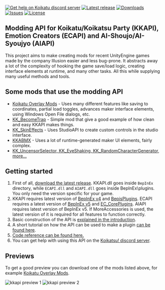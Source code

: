[![Get help on Koikatu discord server](https://img.shields.io/badge/help-discord-brightgreen.svg)](https://discord.gg/urDt8CK)
[![Latest release](https://img.shields.io/github/release/ManlyMarco/KKAPI.svg?style=flat)](https://github.com/ManlyMarco/KKAPI/releases)
[![Downloads](https://img.shields.io/github/downloads/ManlyMarco/KKAPI/total.svg?style=flat)](https://github.com/ManlyMarco/KKAPI/releases)
[![Issues](https://img.shields.io/github/issues/ManlyMarco/KKAPI.svg?style=flat)](https://github.com/ManlyMarco/KKAPI/issues)
[![License](https://img.shields.io/github/license/ManlyMarco/KKAPI.svg?style=flat)](https://github.com/ManlyMarco/KKAPI/blob/master/LICENSE)
## Modding API for Koikatu/Koikatsu Party (KKAPI), Emotion Creators (ECAPI) and AI-Shoujo/AI-Syoujyo (AIAPI)
This project aims to make creating mods for recent UnityEngine games made by the company Illusion easier and less bug-prone. It abstracts away a lot of the complexity of hooking the game save/load logic, creating interface elements at runtime, and many other tasks. All this while supplying many useful methods and tools.

## Some mods that use the modding API
* [Koikatu Overlay Mods](https://github.com/ManlyMarco/Koikatu-Overlay-Mods) - Uses many different features like saving to coordinates, partial load toggles, advances maker interface elements, using Windows Open File dialogs, etc.
* [KK_BecomeTrap](https://github.com/ManlyMarco/KK_BecomeTrap) - Simple mod that give a good example of how clean and easy KKAPI makes things.
* [KK_SkinEffects](https://github.com/ManlyMarco/KK_SkinEffects) - Uses StudioAPI to create custom controls in the studio interface.
* [KKABMX](https://github.com/ManlyMarco/KKABMX) - Uses a lot of runtime-generated maker UI elements, fairly complex.
* [KK_UncensorSelector, KK_EyeShaking, KK_RandomCharacterGenerator, more...](https://github.com/DeathWeasel1337/KK_Plugins)

## Getting started
1. First of all, [download the latest release](https://github.com/ManlyMarco/KKAPI/releases). KKAPI.dll goes inside `BepInEx` directory, while `ECAPI.dll` and `AIAPI.dll` goes inside BepInEx\plugins. You only need the version specific for your game.
2. KKAPI requires latest version of [BepInEx v4](https://github.com/BepInEx/BepInEx) and [BepisPlugins](https://github.com/bbepis/BepisPlugins). ECAPI requires a latest version of [BepInEx v5](https://github.com/BepInEx/BepInEx) and [EC_CorePlugins](https://github.com/ManlyMarco/EC_CorePlugins). AIAPI requires latest version of BepInEx v5. If MoreAccessories is used, the latest version of it is required for all features to function correctly.
3. Basic construction of the API is [explained in the introduction](https://github.com/ManlyMarco/KKAPI/wiki/Introduction).
4. A short tutorial on how the API can be used to make a plugin [can be found here](https://github.com/ManlyMarco/KKAPI/wiki/Typical-usage-example-and-explanation).
5. [Code reference can be found here.](https://github.com/ManlyMarco/KKAPI/blob/master/doc/Home.md)
6. You can get help with using this API on the [Koikatsu! discord server](https://discord.gg/urDt8CK).

## Previews
To get a good preview you can download one of the mods listed above, for example [Koikatu Overlay Mods](https://github.com/ManlyMarco/Koikatu-Overlay-Mods).

![kkapi preview 1](https://user-images.githubusercontent.com/39247311/52817863-74461d80-30a5-11e9-81fd-d68a530d066a.png)
![kkapi preview 2](https://user-images.githubusercontent.com/39247311/52817865-74461d80-30a5-11e9-9b4f-e42ef0dcc7ea.png)
